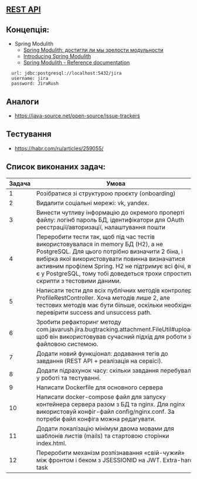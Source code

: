 ## [REST API](http://localhost:8080/doc)

## Концепція:

- Spring Modulith
    - [Spring Modulith: достигли ли мы зрелости модульности](https://habr.com/ru/post/701984/)
    - [Introducing Spring Modulith](https://spring.io/blog/2022/10/21/introducing-spring-modulith)
    - [Spring Modulith - Reference documentation](https://docs.spring.io/spring-modulith/docs/current-SNAPSHOT/reference/html/)

```
  url: jdbc:postgresql://localhost:5432/jira
  username: jira
  password: JiraRush
```

## Аналоги

- https://java-source.net/open-source/issue-trackers

## Тестування

- https://habr.com/ru/articles/259055/

## Список виконаних задач:
| Задача      | Умова                                             | Статус      |
|-------------|---------------------------------------------------|-------------|
| 1           | Розібратися зі структурою проєкту (onboarding)    | :white_check_mark:     |
| 2          | Видалити соціальні мережі: vk, yandex.      | :white_check_mark:      |
| 3     | Винести чутливу інформацію до окремого проперті файлу: логінб пароль БД, ідентифікатори для OAuth реєстрації/авторизації, налаштування пошти| :white_check_mark:           |
| 4     | Переробити тести так, щоб під час тестів використовувалася in memory БД (H2), а не PostgreSQL. Для цього потрібно визначити 2 біна, і вибірка якої використовувати повинна визначатися активним профілем Spring. H2 не підтримує всі фічі, які є у PostgreSQL, тому тобі доведеться трохи спростити скрипти з тестовими даними. | :white_check_mark:      |
| 5     | Написати тести для всіх публічних методів контролера ProfileRestController. Хоча методів лише 2, але тестових методів має бути більше, оскільки необхідно перевірити success and unsuccess path.| :construction:      |
| 6     | Зробити рефакторинг методу com.javarush.jira.bugtracking.attachment.FileUtil#upload, щоб він використовував сучасний підхід для роботи з файловою системою.| :white_check_mark:          |
| 7     | Додати новий функціонал: додавання тегів до завдання (REST API + реалізація на сервісі). | :white_check_mark:          |
| 8     | Додати підрахунок часу: скільки завдання перебувало у роботі та тестуванні. | :white_check_mark:         |
| 9     | Написати Dockerfile для основного сервера | :white_check_mark:           |
| 10     | Написати docker-compose файл для запуску контейнера сервера разом з БД та nginx. Для nginx використовуй конфіг-файл config/nginx.conf. За потреби файл конфіга можна редагувати. | :white_check_mark:          |
| 11     | Додати локалізацію мінімум двома мовами для шаблонів листів (mails) та стартовою сторінки index.html.  | :white_check_mark:          |
| 12     | Переробити механізм розпізнавання «свій-чужий» між фронтом і беком з JSESSIONID на JWT. Extra-hard task  | :construction:         |
